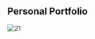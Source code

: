 ## Personal Portfolio

![21](https://user-images.githubusercontent.com/99200113/193157925-3b4fa143-009e-447b-ae14-54c6ae58c7b6.gif)
